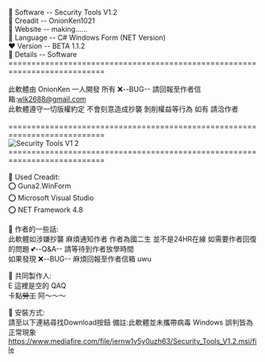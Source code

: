  🎁 Software -- Security Tools V1.2 <br />
 🎀 Creadit  -- OnionKen1021 <br />
 📀 Website  -- making...... <br />
 🛑 Language -- C# Windows Form (NET Version) <br />
 ❤️ Version  -- BETA 1.1.2 <br />
 🚩 Details  -- Software <br />
 ===========================================================================<br />
 <br />
 此軟體由 OnionKen 一人開發 所有 ❌--BUG-- 請回報至作者信箱:wlk2688@gmail.com<br />
 此軟體遵守一切版權約定 不會刻意造成抄襲 剝削權益等行為 如有 請洽作者<br />
 <br />
 ===========================================================================<br />
  ![Security Tools V1 2](https://user-images.githubusercontent.com/106968025/204126374-b65f8ad8-f4e8-4f96-a504-284696c205de.png) <br />
 ===========================================================================<br />
 <br />
 🎁 Used Creadit: <br />
 ⭕ Guna2.WinForm <br />
 ⭕ Microsoft Visual Studio <br />
 ⭕ NET Framework 4.8 <br />
 
 🎁 作者的一些話: <br /> 
 此軟體如涉嫌抄襲 麻煩通知作者 作者為國二生 並不是24HR在線 如需要作者回復的問題 💕--Q&A-- 請等待到作者放學時間 <br />
 如果發現 ❌--BUG-- 麻煩回報至作者信箱 uwu <br />
 
 🎁 共同製作人: <br /> 
 E 這裡是空的 QAQ <br /> 
 卡點~~勞工~~ 阿～～～
 
 🎁 安裝方式: <br /> 
 請至以下連結尋找Download按鈕 備註:此軟體並未攜帶病毒 Windows 誤判皆為正常現象 <br /> 
 https://www.mediafire.com/file/jernw1v5y0uzh63/Security_Tools_V1.2.msi/file
